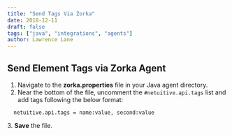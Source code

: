 ```yaml
---
title: "Send Tags Via Zorka"
date: 2018-12-11
draft: false
tags: ["java", "integrations", "agents"]
author: Lawrence Lane
---
```

## Send Element Tags via Zorka Agent
1. Navigate to the **zorka.properties** file in your Java agent directory.
2. Near the bottom of the file, uncomment the `#netuitive.api.tags` list and add tags following the below format:

```
  netuitive.api.tags = name:value, second:value
```
3\. **Save** the file.
